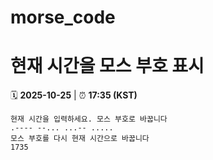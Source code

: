 # morse_code
# 현재 시간을 모스 부호 표시
<!-- MORSE_TIME_START -->
🗓️ **2025-10-25** | ⏰ **17:35 (KST)**

```
현재 시간을 입력하세요. 모스 부호로 바꿉니다
.---- --... ...-- .....
모스 부호를 다시 현재 시간으로 바꿉니다
1735
```
<!-- MORSE_TIME_END -->
